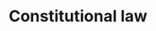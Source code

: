 ---
title: Constitutional law
longTitle: 'Constitutional law'
tags:
- gccommon
french:
- "[[Droit constitutionnel]]"
relatedTerm:
- "[[Constitution]]"
---